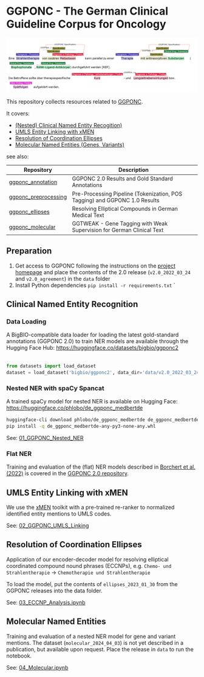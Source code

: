 # GGPONC - The German Clinical Guideline Corpus for Oncology

![GGPONC Annotations in INCepTION](assets/annotation.png)

This repository collects resources related to [GGPONC](https://www.leitlinienprogramm-onkologie.de/projekte/ggponc-english/).

It covers:
- [(Nested) Clinical Named Entity Recogition)](#clinical-named-entity-recognition)
- [UMLS Entity Linking with xMEN](#umls-entity-linking-with-xmen)
- [Resolution of Coordination Ellipses](#resolution-of-coordination-ellipses)
- [Molecular Named Entities (Genes, Variants)](#molecular-named-entities)

see also:

| Repository | Description |
| ---- | ---- |
| [ggponc_annotation](https://github.com/hpi-dhc/ggponc_annotation) | GGPONC 2.0 Results and Gold Standard Annotations |
| [ggponc_preprocessing](https://github.com/hpi-dhc/ggponc_preprocessing) | Pre-Processing Pipeline (Tokenization, POS Tagging) and GGPONC 1.0 Results |
| [ggponc_ellipses](https://github.com/hpi-dhc/ggponc_ellipses) | Resolving Elliptical Compounds in German Medical Text |
| [ggponc_molecular](https://github.com/hpi-dhc/ggponc_molecular) | GGTWEAK - Gene Tagging with Weak Supervision for German Clinical Text |

## Preparation

1. Get access to GGPONC following the instructions on the [project homepage](https://www.leitlinienprogramm-onkologie.de/projekte/ggponc-english/) and place the contents of the 2.0 release (`v2.0_2022_03_24` and `v2.0_agreement`) in the `data` folder
2. Install Python dependencies `pip install -r requirements.txt` `

## Clinical Named Entity Recognition

### Data Loading

A BigBIO-compatible data loader for loading the latest gold-standard annotations (GGPONC 2.0) to train NER models are available through the Hugging Face Hub: https://huggingface.co/datasets/bigbio/ggponc2

```python

from datasets import load_dataset
dataset = load_dataset('bigbio/ggponc2', data_dir='data/v2.0_2022_03_24', name='ggponc2_fine_long_bigbio_kb')
```

### Nested NER with spaCy Spancat

A trained spaCy model for nested NER is available on Hugging Face: https://huggingface.co/phlobo/de_ggponc_medbertde

```bash
huggingface-cli download phlobo/de_ggponc_medbertde de_ggponc_medbertde-any-py3-none-any.whl --local-dir .
pip install -q de_ggponc_medbertde-any-py3-none-any.whl
```

See: [01_GGPONC_Nested_NER](01_GGPONC_Nested_NER.ipynb)

### Flat NER

Training and evaluation of the (flat) NER models described in [Borchert et al. (2022)](https://aclanthology.org/2022.lrec-1.389/) is covered in the [GGPONC 2.0 repository](https://github.com/hpi-dhc/ggponc_annotation/blob/master/notebooks/02_NER_Baselines.ipynb).

## UMLS Entity Linking with xMEN

We use the [xMEN](https://github.com/hpi-dhc/xmen/) toolkit with a pre-trained re-ranker to normalized identified entity mentions to UMLS codes.

See: [02_GGPONC_UMLS_Linking](02_GGPONC_UMLS_Linking.ipynb)

## Resolution of Coordination Ellipses

Application of our encoder-decoder model for resolving elliptical coordinated compound nound phrases (ECCNPs), e.g. `Chemo- und Strahlentherapie` -> `Chemotherapie und Strahlentherapie`

To load the model, put the contents of `ellipses_2023_01_30` from the GGPONC releases into the data folder.

See: [03_ECCNP_Analysis.ipynb](03_ECCNP_Analysis.ipynb)

## Molecular Named Entities

Training and evaluation of a nested NER model for gene and variant mentions. The dataset (`molecular_2024_04_03`) is not yet described in a publication, but available upon request. Place the release in `data` to run the notebook.

See: [04_Molecular.ipynb](04_Molecular.ipynb)

